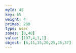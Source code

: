```yaml
---
myId: 45
key: 65
weight: 4
primes: 200
type: user
zones: [8,40]
value: [197,4,1,1]
object: [6,11,15,20,25,35,37]
---
```

